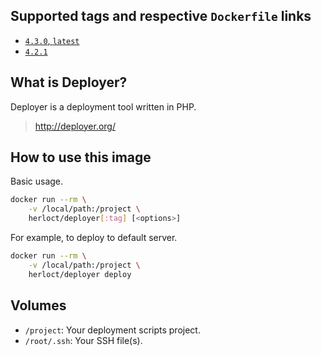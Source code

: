 ## Supported tags and respective `Dockerfile` links

* [`4.3.0`, `latest`](https://github.com/herloct/docker-deployer/blob/4.3.0/Dockerfile)
* [`4.2.1`](https://github.com/herloct/docker-deployer/blob/4.2.1/Dockerfile)

## What is Deployer?

Deployer is a deployment tool written in PHP.

> http://deployer.org/

## How to use this image

Basic usage.

```sh
docker run --rm \
    -v /local/path:/project \
    herloct/deployer[:tag] [<options>]
```

For example, to deploy to default server.

```sh
docker run --rm \
    -v /local/path:/project \
    herloct/deployer deploy
```

## Volumes

* `/project`: Your deployment scripts project.
* `/root/.ssh`: Your SSH file(s).
